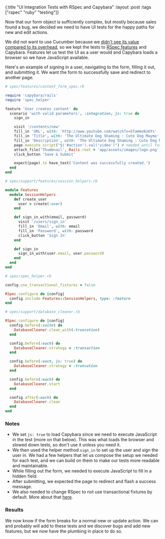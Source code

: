 {:title "UI Integration Tests with RSpec and Capybara"
:layout :post
:tags ["rspec" "ruby" "testing"]}

Now that our form object is sufficiently complex, but mostly because sales found a bug, we decided
we need to have UI tests for the happy paths for new and edit actions.

We did not want to use Cucumber because we [didn't see its value compared to its overhead][1], so
we kept the tests to [RSpec features][2] and Capybara. Features let us test the UI as a user would
and Capybara loads a browser so we have JavaScript available.

Here's an example of signing in a user, navigating to the form, filling it out, and submitting it.
We want the form to successfully save and redirect to another page.

```ruby
# spec/features/content_form_spec.rb

require 'capybara/rails'
require 'spec_helper'

feature 'User creates content' do
  scenario 'with valid parameters', :integration, js: true do
    sign_in

    visit '/contents/new'
    fill_in 'URL', with: 'http://www.youtube.com/watch?v=SfammxKoUYs'
    fill_in 'Title', with: 'The Ultimate Dog Shaming : Cute Dog Maymo'
    fill_in 'Description', with: 'The Ultimate Dog Shaming : Cute Dog Maymo'
    page.execute_script("$('#action').val('video')") # needed until form can submit without Content#action field
    attach_file('Thumbnail', Rails.root + 'app/assets/images/logo.png')
    click_button 'Save & Submit'

    expect(page).to have_text('Content was successfully created.')
  end
end
```

```ruby
# spec/support/features/session_helpers.rb

module Features
  module SessionHelpers
    def create_user
      user = create(:user)
    end

    def sign_in_with(email, password)
      visit '/users/sign_in'
      fill_in 'Email', with: email
      fill_in 'Password', with: password
      click_button 'Sign In'
    end

    def sign_in
      sign_in_with(user.email, user.password)
    end
  end
end
```

```ruby
# spec/spec_helper.rb

config.use_transactional_fixtures = false

RSpec.configure do |config|
  config.include Features::SessionHelpers, type: :feature
end
```

```ruby
# spec/support/database_cleaner.rb

RSpec.configure do |config|
  config.before(:suite) do
    DatabaseCleaner.clean_with(:truncation)
  end

  config.before(:each) do
    DatabaseCleaner.strategy = :transaction
  end

  config.before(:each, js: true) do
    DatabaseCleaner.strategy = :truncation
  end

  config.before(:each) do
    DatabaseCleaner.start
  end

  config.after(:each) do
    DatabaseCleaner.clean
  end
end
```

### Notes

* We set `js: true` to load Capybara since we need to execute JavaScript in the test (more on that
  below). This was what loads the browser and slowed down tests, so don't use it unless you need
  it.
* We then used the helper method `sign_in` to set up the user and sign the user in. We had a few
  helpers that let us compose the setup we needed for each test, and we can build on them to make
  our tests more readable and maintainable.
* While filling out the form, we needed to execute JavaScript to fill in a hidden field.
* After submitting, we expected the page to redirect and flash a success message.
* We also needed to change RSpec to not use transactional fixtures by default. More about that
  [here][3].

### Results

We now know if the form breaks for a normal new or update action. We can and probably will add to
these tests and we discover bugs and add new features, but we now have the plumbing in place to do
so.

[1]: http://blog.8thlight.com/kevin-liddle/2013/09/18/a-case-against-cucumber.html
[2]: https://www.relishapp.com/rspec/rspec-rails/docs/feature-specs/feature-spec
[3]: http://devblog.avdi.org/2012/08/31/configuring-database_cleaner-with-rails-rspec-capybara-and-selenium/
